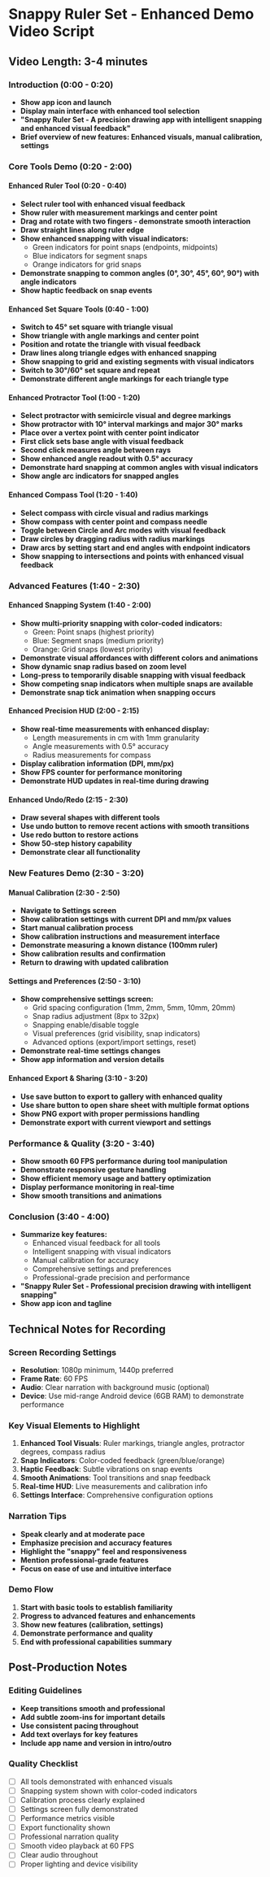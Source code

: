 # Snappy Ruler Set - Enhanced Demo Video Script

## Video Length: 3-4 minutes

### Introduction (0:00 - 0:20)
- **Show app icon and launch**
- **Display main interface with enhanced tool selection**
- **"Snappy Ruler Set - A precision drawing app with intelligent snapping and enhanced visual feedback"**
- **Brief overview of new features: Enhanced visuals, manual calibration, settings**

### Core Tools Demo (0:20 - 2:00)

#### Enhanced Ruler Tool (0:20 - 0:40)
- **Select ruler tool with enhanced visual feedback**
- **Show ruler with measurement markings and center point**
- **Drag and rotate with two fingers - demonstrate smooth interaction**
- **Draw straight lines along ruler edge**
- **Show enhanced snapping with visual indicators:**
  - Green indicators for point snaps (endpoints, midpoints)
  - Blue indicators for segment snaps
  - Orange indicators for grid snaps
- **Demonstrate snapping to common angles (0°, 30°, 45°, 60°, 90°) with angle indicators**
- **Show haptic feedback on snap events**

#### Enhanced Set Square Tools (0:40 - 1:00)
- **Switch to 45° set square with triangle visual**
- **Show triangle with angle markings and center point**
- **Position and rotate the triangle with visual feedback**
- **Draw lines along triangle edges with enhanced snapping**
- **Show snapping to grid and existing segments with visual indicators**
- **Switch to 30°/60° set square and repeat**
- **Demonstrate different angle markings for each triangle type**

#### Enhanced Protractor Tool (1:00 - 1:20)
- **Select protractor with semicircle visual and degree markings**
- **Show protractor with 10° interval markings and major 30° marks**
- **Place over a vertex point with center point indicator**
- **First click sets base angle with visual feedback**
- **Second click measures angle between rays**
- **Show enhanced angle readout with 0.5° accuracy**
- **Demonstrate hard snapping at common angles with visual indicators**
- **Show angle arc indicators for snapped angles**

#### Enhanced Compass Tool (1:20 - 1:40)
- **Select compass with circle visual and radius markings**
- **Show compass with center point and compass needle**
- **Toggle between Circle and Arc modes with visual feedback**
- **Draw circles by dragging radius with radius markings**
- **Draw arcs by setting start and end angles with endpoint indicators**
- **Show snapping to intersections and points with enhanced visual feedback**

### Advanced Features (1:40 - 2:30)

#### Enhanced Snapping System (1:40 - 2:00)
- **Show multi-priority snapping with color-coded indicators:**
  - Green: Point snaps (highest priority)
  - Blue: Segment snaps (medium priority)
  - Orange: Grid snaps (lowest priority)
- **Demonstrate visual affordances with different colors and animations**
- **Show dynamic snap radius based on zoom level**
- **Long-press to temporarily disable snapping with visual feedback**
- **Show competing snap indicators when multiple snaps are available**
- **Demonstrate snap tick animation when snapping occurs**

#### Enhanced Precision HUD (2:00 - 2:15)
- **Show real-time measurements with enhanced display:**
  - Length measurements in cm with 1mm granularity
  - Angle measurements with 0.5° accuracy
  - Radius measurements for compass
- **Display calibration information (DPI, mm/px)**
- **Show FPS counter for performance monitoring**
- **Demonstrate HUD updates in real-time during drawing**

#### Enhanced Undo/Redo (2:15 - 2:30)
- **Draw several shapes with different tools**
- **Use undo button to remove recent actions with smooth transitions**
- **Use redo button to restore actions**
- **Show 50-step history capability**
- **Demonstrate clear all functionality**

### New Features Demo (2:30 - 3:20)

#### Manual Calibration (2:30 - 2:50)
- **Navigate to Settings screen**
- **Show calibration settings with current DPI and mm/px values**
- **Start manual calibration process**
- **Show calibration instructions and measurement interface**
- **Demonstrate measuring a known distance (100mm ruler)**
- **Show calibration results and confirmation**
- **Return to drawing with updated calibration**

#### Settings and Preferences (2:50 - 3:10)
- **Show comprehensive settings screen:**
  - Grid spacing configuration (1mm, 2mm, 5mm, 10mm, 20mm)
  - Snap radius adjustment (8px to 32px)
  - Snapping enable/disable toggle
  - Visual preferences (grid visibility, snap indicators)
  - Advanced options (export/import settings, reset)
- **Demonstrate real-time settings changes**
- **Show app information and version details**

#### Enhanced Export & Sharing (3:10 - 3:20)
- **Use save button to export to gallery with enhanced quality**
- **Use share button to open share sheet with multiple format options**
- **Show PNG export with proper permissions handling**
- **Demonstrate export with current viewport and settings**

### Performance & Quality (3:20 - 3:40)
- **Show smooth 60 FPS performance during tool manipulation**
- **Demonstrate responsive gesture handling**
- **Show efficient memory usage and battery optimization**
- **Display performance monitoring in real-time**
- **Show smooth transitions and animations**

### Conclusion (3:40 - 4:00)
- **Summarize key features:**
  - Enhanced visual feedback for all tools
  - Intelligent snapping with visual indicators
  - Manual calibration for accuracy
  - Comprehensive settings and preferences
  - Professional-grade precision and performance
- **"Snappy Ruler Set - Professional precision drawing with intelligent snapping"**
- **Show app icon and tagline**

## Technical Notes for Recording

### Screen Recording Settings
- **Resolution**: 1080p minimum, 1440p preferred
- **Frame Rate**: 60 FPS
- **Audio**: Clear narration with background music (optional)
- **Device**: Use mid-range Android device (6GB RAM) to demonstrate performance

### Key Visual Elements to Highlight
1. **Enhanced Tool Visuals**: Ruler markings, triangle angles, protractor degrees, compass radius
2. **Snap Indicators**: Color-coded feedback (green/blue/orange)
3. **Haptic Feedback**: Subtle vibrations on snap events
4. **Smooth Animations**: Tool transitions and snap feedback
5. **Real-time HUD**: Live measurements and calibration info
6. **Settings Interface**: Comprehensive configuration options

### Narration Tips
- **Speak clearly and at moderate pace**
- **Emphasize precision and accuracy features**
- **Highlight the "snappy" feel and responsiveness**
- **Mention professional-grade features**
- **Focus on ease of use and intuitive interface**

### Demo Flow
1. **Start with basic tools to establish familiarity**
2. **Progress to advanced features and enhancements**
3. **Show new features (calibration, settings)**
4. **Demonstrate performance and quality**
5. **End with professional capabilities summary**

## Post-Production Notes

### Editing Guidelines
- **Keep transitions smooth and professional**
- **Add subtle zoom-ins for important details**
- **Use consistent pacing throughout**
- **Add text overlays for key features**
- **Include app name and version in intro/outro**

### Quality Checklist
- [ ] All tools demonstrated with enhanced visuals
- [ ] Snapping system shown with color-coded indicators
- [ ] Calibration process clearly explained
- [ ] Settings screen fully demonstrated
- [ ] Performance metrics visible
- [ ] Export functionality shown
- [ ] Professional narration quality
- [ ] Smooth video playback at 60 FPS
- [ ] Clear audio throughout
- [ ] Proper lighting and device visibility
